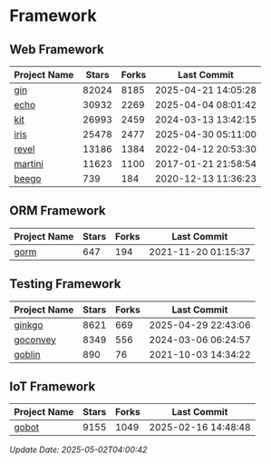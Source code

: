 # Framework

## Web Framework
| Project Name | Stars | Forks | Last Commit |
| ------------ | ----- | ----- | ----------- |
| [gin](https://github.com/gin-gonic/gin) | 82024 | 8185 | 2025-04-21 14:05:28 |
| [echo](https://github.com/labstack/echo) | 30932 | 2269 | 2025-04-04 08:01:42 |
| [kit](https://github.com/go-kit/kit) | 26993 | 2459 | 2024-03-13 13:42:15 |
| [iris](https://github.com/kataras/iris) | 25478 | 2477 | 2025-04-30 05:11:00 |
| [revel](https://github.com/revel/revel) | 13186 | 1384 | 2022-04-12 20:53:30 |
| [martini](https://github.com/go-martini/martini) | 11623 | 1100 | 2017-01-21 21:58:54 |
| [beego](https://github.com/astaxie/beego) | 739 | 184 | 2020-12-13 11:36:23 |

## ORM Framework
| Project Name | Stars | Forks | Last Commit |
| ------------ | ----- | ----- | ----------- |
| [gorm](https://github.com/jinzhu/gorm) | 647 | 194 | 2021-11-20 01:15:37 |

## Testing Framework
| Project Name | Stars | Forks | Last Commit |
| ------------ | ----- | ----- | ----------- |
| [ginkgo](https://github.com/onsi/ginkgo) | 8621 | 669 | 2025-04-29 22:43:06 |
| [goconvey](https://github.com/smartystreets/goconvey) | 8349 | 556 | 2024-03-06 06:24:57 |
| [goblin](https://github.com/franela/goblin) | 890 | 76 | 2021-10-03 14:34:22 |

## IoT Framework
| Project Name | Stars | Forks | Last Commit |
| ------------ | ----- | ----- | ----------- |
| [gobot](https://github.com/hybridgroup/gobot) | 9155 | 1049 | 2025-02-16 14:48:48 |

*Update Date: 2025-05-02T04:00:42*